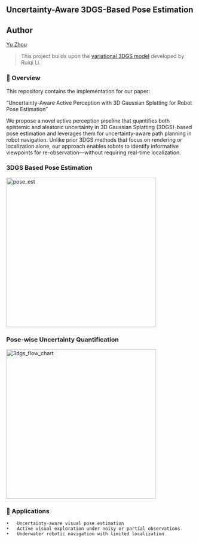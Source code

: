 ## Uncertainty-Aware 3DGS-Based Pose Estimation

## Author
[Yu Zhou](https://barryzhouyu.github.io/yuzhoubarry.github.io/)

> This project builds upon the [variational 3DGS model](https://github.com/csrqli/variational-3dgs) developed by Ruiqi Li.
### 📌 Overview

This repository contains the implementation for our paper:

“Uncertainty-Aware Active Perception with 3D Gaussian Splatting for Robot Pose Estimation”

We propose a novel active perception pipeline that quantifies both epistemic and aleatoric uncertainty in 3D Gaussian Splatting (3DGS)-based pose estimation and leverages them for uncertainty-aware path planning in robot navigation. Unlike prior 3DGS methods that focus on rendering or localization alone, our approach enables robots to identify informative viewpoints for re-observation—without requiring real-time localization.

### 3DGS Based Pose Estimation

<img width="400" alt="pose_est" src="https://github.com/user-attachments/assets/75ac0b48-7da2-45e9-9395-65571a6c6f98" />

### Pose-wise Uncertainty Quantification

<img width="400" alt="3dgs_flow_chart" src="https://github.com/user-attachments/assets/54507a79-4934-48d8-a02b-e1bf842bfec9" />


### 🎯 Applications
	•	Uncertainty-aware visual pose estimation
	•	Active visual exploration under noisy or partial observations
	•	Underwater robotic navigation with limited localization


